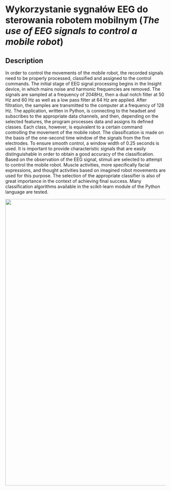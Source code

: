 # Wykorzystanie sygnałów EEG do sterowania robotem mobilnym (_The use of EEG signals to control a mobile robot_) 

## Description 
In order to control the movements of the mobile robot, the recorded signals need to be properly processed, classified and assigned to the control commands. The initial stage of EEG signal processing begins in the Insight device, in which mains noise and harmonic frequencies are removed. The signals are sampled at a frequency of 2048Hz, then a dual notch filter at 50 Hz and 60 Hz as well as a low pass filter at 64 Hz are applied. After filtration, the samples are transmitted to the computer at a frequency of 128 Hz. The application, written in Python, is connecting to the headset and subscribes to the appropriate data channels, and then, depending on the selected features, the program processes data and assigns its defined classes. Each class, however, is equivalent to a certain command controlling the movement of the mobile robot. The classification is made on the basis of the one-second time window of the signals from the five electrodes. To ensure smooth control, a window width of 0.25 seconds is used. It is important to provide characteristic signals that are easily distinguishable in order to obtain a good accuracy of the classification. Based on the observation of the EEG signal, stimuli are selected to attempt to control the mobile robot. Muscle activities, more specifically facial expressions, and thought activities based on imagined robot movements are used for this purpose. The selection of the appropriate classifier is also of great importance in the context of achieving final success. Many classification algorithms available in the scikit-learn module of the Python language are tested.


<p align="center">
  <img src="https://github.com/djairw4/Praca-inzynierska/blob/main/schemat.png" width=900/>
</p>
